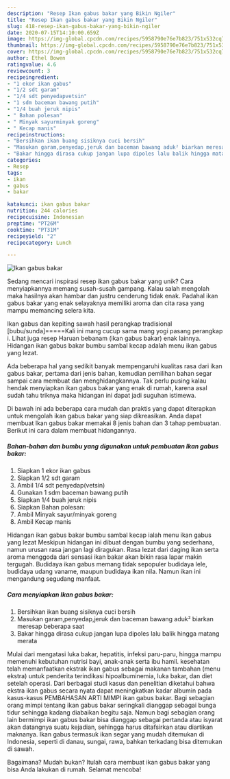 ```yaml
---
description: "Resep Ikan gabus bakar yang Bikin Ngiler"
title: "Resep Ikan gabus bakar yang Bikin Ngiler"
slug: 418-resep-ikan-gabus-bakar-yang-bikin-ngiler
date: 2020-07-15T14:10:00.659Z
image: https://img-global.cpcdn.com/recipes/5958790e76e7b823/751x532cq70/ikan-gabus-bakar-foto-resep-utama.jpg
thumbnail: https://img-global.cpcdn.com/recipes/5958790e76e7b823/751x532cq70/ikan-gabus-bakar-foto-resep-utama.jpg
cover: https://img-global.cpcdn.com/recipes/5958790e76e7b823/751x532cq70/ikan-gabus-bakar-foto-resep-utama.jpg
author: Ethel Bowen
ratingvalue: 4.6
reviewcount: 3
recipeingredient:
- "1 ekor ikan gabus"
- "1/2 sdt garam"
- "1/4 sdt penyedapvetsin"
- "1 sdm baceman bawang putih"
- "1/4 buah jeruk nipis"
- " Bahan polesan"
- " Minyak sayurminyak goreng"
- " Kecap manis"
recipeinstructions:
- "Bersihkan ikan buang sisiknya cuci bersih"
- "Masukan garam,penyedap,jeruk dan baceman bawang aduk² biarkan meresap beberapa saat"
- "Bakar hingga dirasa cukup jangan lupa dipoles lalu balik hingga matang merata"
categories:
- Resep
tags:
- ikan
- gabus
- bakar

katakunci: ikan gabus bakar 
nutrition: 244 calories
recipecuisine: Indonesian
preptime: "PT26M"
cooktime: "PT31M"
recipeyield: "2"
recipecategory: Lunch

---
```



![Ikan gabus bakar](https://img-global.cpcdn.com/recipes/5958790e76e7b823/751x532cq70/ikan-gabus-bakar-foto-resep-utama.jpg)

Sedang mencari inspirasi resep ikan gabus bakar yang unik? Cara menyiapkannya memang susah-susah gampang. Kalau salah mengolah maka hasilnya akan hambar dan justru cenderung tidak enak. Padahal ikan gabus bakar yang enak selayaknya memiliki aroma dan cita rasa yang mampu memancing selera kita.

Ikan gabus dan kepiting sawah hasil perangkap tradisional [bubu/sunda]=====Kali ini mang cucup sama mang yogi pasang perangkap i. Lihat juga resep Haruan bebanam (ikan gabus bakar) enak lainnya. Hidangan ikan gabus bakar bumbu sambal kecap adalah menu ikan gabus yang lezat.

Ada beberapa hal yang sedikit banyak mempengaruhi kualitas rasa dari ikan gabus bakar, pertama dari jenis bahan, kemudian pemilihan bahan segar sampai cara membuat dan menghidangkannya. Tak perlu pusing kalau hendak menyiapkan ikan gabus bakar yang enak di rumah, karena asal sudah tahu triknya maka hidangan ini dapat jadi suguhan istimewa.


Di bawah ini ada beberapa cara mudah dan praktis yang dapat diterapkan untuk mengolah ikan gabus bakar yang siap dikreasikan. Anda dapat membuat Ikan gabus bakar memakai 8 jenis bahan dan 3 tahap pembuatan. Berikut ini cara dalam membuat hidangannya.

<!--inarticleads1-->

##### Bahan-bahan dan bumbu yang digunakan untuk pembuatan Ikan gabus bakar:

1. Siapkan 1 ekor ikan gabus
1. Siapkan 1/2 sdt garam
1. Ambil 1/4 sdt penyedap(vetsin)
1. Gunakan 1 sdm baceman bawang putih
1. Siapkan 1/4 buah jeruk nipis
1. Siapkan  Bahan polesan:
1. Ambil  Minyak sayur/minyak goreng
1. Ambil  Kecap manis


Hidangan ikan gabus bakar bumbu sambal kecap ialah menu ikan gabus yang lezat Meskipun hidangan ini dibuat dengan bumbu yang sederhana, namun urusan rasa jangan lagi diragukan. Rasa lezat dari daging ikan serta aroma menggoda dari sensasi ikan bakar akan bikin rasa lapar makin tergugah. Budidaya ikan gabus memang tidak sepopuler budidaya lele, budidaya udang vaname, maupun budidaya ikan nila. Namun ikan ini mengandung segudang manfaat. 

<!--inarticleads2-->

##### Cara menyiapkan Ikan gabus bakar:

1. Bersihkan ikan buang sisiknya cuci bersih
1. Masukan garam,penyedap,jeruk dan baceman bawang aduk² biarkan meresap beberapa saat
1. Bakar hingga dirasa cukup jangan lupa dipoles lalu balik hingga matang merata


Mulai dari mengatasi luka bakar, hepatitis, infeksi paru-paru, hingga mampu memenuhi kebutuhan nutrisi bayi, anak-anak serta ibu hamil. kesehatan telah memanfaatkan ekstrak ikan gabus sebagai makanan tambahan (menu ekstra) untuk penderita terindikasi hipoalbuminemia, luka bakar, dan diet setelah operasi. Dari berbagai studi kasus dan penelitian diketahui bahwa ekstra ikan gabus secara nyata dapat meningkatkan kadar albumin pada kasus-kasus PEMBAHASAN ARTI MIMPI ikan gabus bakar. Bagi sebagian orang mimpi tentang ikan gabus bakar seringkali dianggap sebagai bunga tidur sehingga kadang diabaikan begitu saja. Namun bagi sebagian orang lain bermimpi ikan gabus bakar bisa dianggap sebagai pertanda atau isyarat akan datangnya suatu kejadian, sehingga harus ditafsirkan atau diartikan maknanya. Ikan gabus termasuk ikan segar yang mudah ditemukan di Indonesia, seperti di danau, sungai, rawa, bahkan terkadang bisa ditemukan di sawah. 

Bagaimana? Mudah bukan? Itulah cara membuat ikan gabus bakar yang bisa Anda lakukan di rumah. Selamat mencoba!
